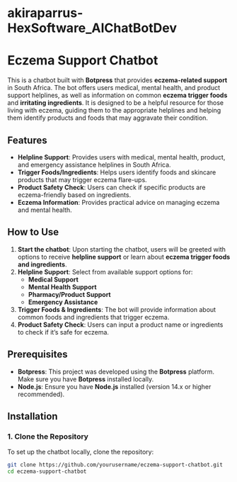 # akiraparrus-HexSoftware_AIChatBotDev
# Eczema Support Chatbot

This is a chatbot built with **Botpress** that provides **eczema-related support** in South Africa. The bot offers users medical, mental health, and product support helplines, as well as information on common **eczema trigger foods** and **irritating ingredients**. It is designed to be a helpful resource for those living with eczema, guiding them to the appropriate helplines and helping them identify products and foods that may aggravate their condition.

## Features
- **Helpline Support**: Provides users with medical, mental health, product, and emergency assistance helplines in South Africa.
- **Trigger Foods/Ingredients**: Helps users identify foods and skincare products that may trigger eczema flare-ups.
- **Product Safety Check**: Users can check if specific products are eczema-friendly based on ingredients.
- **Eczema Information**: Provides practical advice on managing eczema and mental health.

## How to Use
1. **Start the chatbot**: Upon starting the chatbot, users will be greeted with options to receive **helpline support** or learn about **eczema trigger foods and ingredients**.
2. **Helpline Support**: Select from available support options for:
   - **Medical Support**
   - **Mental Health Support**
   - **Pharmacy/Product Support**
   - **Emergency Assistance**
3. **Trigger Foods & Ingredients**: The bot will provide information about common foods and ingredients that trigger eczema.
4. **Product Safety Check**: Users can input a product name or ingredients to check if it’s safe for eczema.

## Prerequisites
- **Botpress**: This project was developed using the **Botpress** platform. Make sure you have **Botpress** installed locally.
- **Node.js**: Ensure you have **Node.js** installed (version 14.x or higher recommended).

## Installation

### 1. Clone the Repository
To set up the chatbot locally, clone the repository:
```bash
git clone https://github.com/yourusername/eczema-support-chatbot.git
cd eczema-support-chatbot
